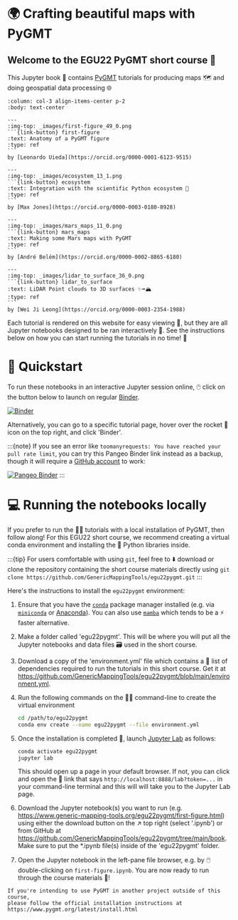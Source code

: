 # 🌍 Crafting beautiful maps with PyGMT

## Welcome to the EGU22 PyGMT short course 🥳

This Jupyter book 📖 contains [PyGMT](https://www.pygmt.org/v0.6.1) tutorials
for producing maps 🗺️ and doing geospatial data processing 🌐

````{panels}
:column: col-3 align-items-center p-2
:body: text-center

---
:img-top: _images/first-figure_49_0.png
```{link-button} first-figure
:text: Anatomy of a PyGMT figure
:type: ref
```
by [Leonardo Uieda](https://orcid.org/0000-0001-6123-9515)

---
:img-top: _images/ecosystem_13_1.png
```{link-button} ecosystem
:text: Integration with the scientific Python ecosystem 🐍
:type: ref
```
by [Max Jones](https://orcid.org/0000-0003-0180-8928)

---
:img-top: _images/mars_maps_11_0.png
```{link-button} mars_maps
:text: Making some Mars maps with PyGMT
:type: ref
```
by [André Belém](https://orcid.org/0000-0002-8865-6180)

---
:img-top: _images/lidar_to_surface_36_0.png
```{link-button} lidar_to_surface
:text: LiDAR Point clouds to 3D surfaces ✨➡️🏔
:type: ref
```
by [Wei Ji Leong](https://orcid.org/0000-0003-2354-1988)

````

Each tutorial is rendered on this website for easy viewing 👀, but they are all
Jupyter notebooks designed to be ran interactively 💫. See the instructions
below on how you can start running the tutorials in no time! 🚀

# 🌠 Quickstart

To run these notebooks in an interactive Jupyter session online,
🖱️ click on the button below to launch on regular
[Binder](https://mybinder.readthedocs.io/en/latest/index.html).

[![Binder](https://mybinder.org/badge_logo.svg)](https://mybinder.org/v2/gh/GenericMappingTools/egu22pygmt/main)

Alternatively, you can go to a specific tutorial page, hover over the rocket 🚀
icon on the top right, and click 'Binder'.

:::{note}
If you see an error like `toomanyrequests: You have reached your pull rate
limit`, you can try this Pangeo Binder link instead as a backup, though it
will require a [GitHub account](https://github.com/signup) to work:

[![Pangeo Binder](https://aws-uswest2-binder.pangeo.io/badge_logo.svg)](https://aws-uswest2-binder.pangeo.io/v2/gh/GenericMappingTools/egu22pygmt/main)
:::

# 💻 Running the notebooks locally

If you prefer to run the 🧑‍🏫 tutorials with a local installation of PyGMT, then
follow along! For this EGU22 short course, we recommend creating a virtual
conda environment and installing the 🐍 Python libraries inside.

:::{tip} For users comfortable with using `git`, feel free to ⬇️ download or
clone the repository containing the short course materials directly using
`git clone https://github.com/GenericMappingTools/egu22pygmt.git`
:::

Here's the instructions to install the `egu22pygmt` environment:

1. Ensure that you have the
   [`conda`](https://docs.conda.io/projects/conda/en/latest/user-guide/index.html)
   package manager installed (e.g. via
   [`miniconda`](https://docs.conda.io/en/latest/miniconda.html) or
   [Anaconda](https://www.anaconda.com/products/distribution)).
   You can also use [`mamba`](https://mamba.readthedocs.io/en/latest/installation.html#fresh-install)
   which tends to be a ⚡ faster alternative.

2. Make a folder called 'egu22pygmt'. This will be where you will put all the
   Jupyter notebooks and data files 🗃️ used in the short course.

3. Download a copy of the 'environment.yml' file which contains a 📄 list of
   dependencies required to run the tutorials in this short course. Get it at
   https://github.com/GenericMappingTools/egu22pygmt/blob/main/environment.yml.

4. Run the following commands on the 🧑‍💻 command-line to create the virtual
   environment

    ```bash
    cd /path/to/egu22pygmt
    conda env create --name egu22pygmt --file environment.yml
    ```

5. Once the installation is completed 🏁, launch
   [Jupyter Lab](https://jupyterlab.readthedocs.io) as follows:

    ```bash
    conda activate egu22pygmt
    jupyter lab
    ```

   This should open up a page in your default browser. If not, you can click
   and open the 🔗 link that says `http://localhost:8888/lab?token=...` in your
   command-line terminal and this will will take you to the Jupyter Lab page.

6. Download the Jupyter notebook(s) you want to run (e.g.
   https://www.generic-mapping-tools.org/egu22pygmt/first-figure.html) using
   either the download button on the ↗️ top right (select '.ipynb') or from
   GitHub at https://github.com/GenericMappingTools/egu22pygmt/tree/main/book.
   Make sure to put the *.ipynb file(s) inside of the 'egu22pygmt' folder.

7. Open the Jupyter notebook in the left-pane file browser, e.g. by
   🖱️ double-clicking on `first-figure.ipynb`. You are now ready to run through
   the course materials 🎉!

```{note}
If you're intending to use PyGMT in another project outside of this course,
please follow the official installation instructions at
https://www.pygmt.org/latest/install.html
```
